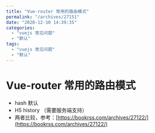 ```yaml
---
title: "Vue-router 常用的路由模式"
permalink: "/archives/27151"
date: "2020-12-10 14:39:35"
categories: 
  - "vuejs 常见问题"
  - "默认"
tags: 
  - "vuejs 常见问题"
  - "默认"
---
```


# Vue-router 常用的路由模式

- hash 默认
- H5 history （需要服务端支持）
- 两者比较，参考：[https://bookrss.com/archives/27122/](https://bookrss.com/archives/27122/)
